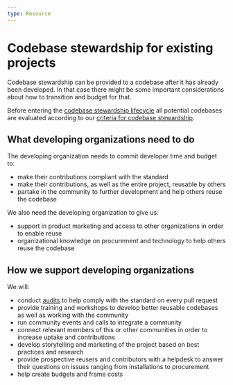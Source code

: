 ```yaml
---
type: Resource
---
```


# Codebase stewardship for existing projects

Codebase stewardship can be provided to a codebase after it has already been developed.
In that case there might be some important considerations about how to transition and budget for that.

Before entering the [codebase stewardship lifecycle](lifecycle.md) all potential codebases are evaluated according to our [criteria for codebase stewardship](criteria-for-codebase-stewardship.md).

## What developing organizations need to do

The developing organization needs to commit developer time and budget to:

* make their contributions compliant with the standard
* make their contributions, as well as the entire project, reusable by others
* partake in the community to further development and help others reuse the codebase

We also need the developing organization to give us:

* support in product marketing and access to other organizations in order to enable reuse
* organizational knowledge on procurement and technology to help others reuse the codebase

## How we support developing organizations

We will:

* conduct [audits](../codebase-auditing/index.md) to help comply with the standard on every pull request
* provide training and workshops to develop better reusable codebases as well as working with the community
* run community events and calls to integrate a community
* connect relevant members of this or other communities in order to increase uptake and contributions
* develop storytelling and marketing of the project based on best practices and research
* provide prospective reusers and contributors with a helpdesk to answer their questions on issues ranging from installations to procurement
* help create budgets and frame costs
